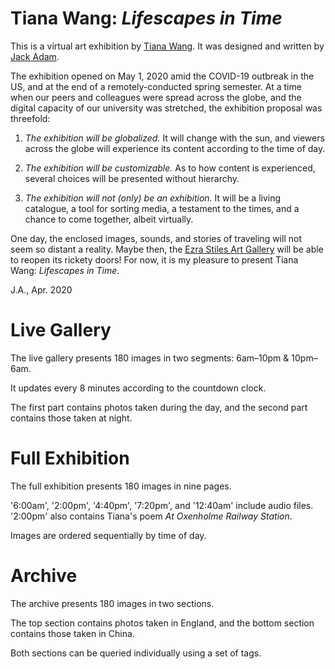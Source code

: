 # Tiana Wang: <i>Lifescapes in Time</i>
This is a virtual art exhibition by [Tiana Wang](mailto:tiana.wang@yale.edu).
It was designed and written by [Jack Adam](https://jackadam.cc/).

The exhibition opened on May 1, 2020 amid the COVID-19 outbreak in the US, and at the end of a remotely-conducted spring semester. At a time when our peers and colleagues were spread across the globe, and the digital capacity of our university was stretched, the exhibition proposal was threefold:

1.  <i>The exhibition will be globalized.</i> It will change with the sun, and viewers across the globe will experience its content according to the time of day.</span>

2.  <i>The exhibition will be customizable.</i>  As to how content is experienced, several choices will be presented without hierarchy.</span>

3.  <i>The exhibition will not (only) be an exhibition.</i>  It will be a living catalogue, a tool for sorting media, a testament to the times, and a chance to come together, albeit virtually.</span>

One day, the enclosed images, sounds, and stories of traveling will not seem so distant a reality. Maybe then, the [Ezra Stiles Art Gallery](https://ezrastiles.yalecollege.yale.edu/spaces/art-gallery) will be able to reopen its rickety doors! For now, it is my pleasure to present Tiana Wang: <i>Lifescapes in Time</i>.

J.A., Apr. 2020

# Live Gallery
The live gallery presents 180 images in two segments: 6am–10pm & 10pm–6am.

It updates every 8 minutes according to the countdown clock.

The first part contains photos taken during the day, and the second part contains those taken at night.

# Full Exhibition
The full exhibition presents 180 images in nine pages.

'6:00am', '2:00pm', '4:40pm', '7:20pm', and '12:40am' include audio files. '2:00pm' also contains Tiana's poem <i>At Oxenholme Railway Station</i>.

Images are ordered sequentially by time of day.

# Archive
The archive presents 180 images in two sections.

The top section contains photos taken in England, and the bottom section contains those taken in China.

Both sections can be queried individually using a set of tags.
